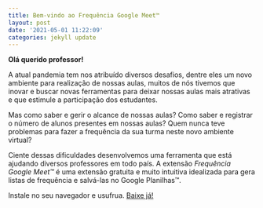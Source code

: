 ```yaml
---
title: Bem-vindo ao Frequência Google Meet™
layout: post
date: '2021-05-01 11:22:09'
categories: jekyll update
---
```


**Olá querido professor!**

A atual pandemia tem nos atribuído diversos desafios, dentre eles um novo ambiente para realização de nossas aulas, muitos de nós tivemos que inovar e buscar novas ferramentas para deixar nossas aulas mais atrativas e que estimule a participação dos estudantes. 

Mas como saber e gerir o alcance de nossas aulas? Como saber e registrar o número de alunos presentes em nossas aulas? Quem nunca teve problemas para fazer a frequência da sua turma neste novo ambiente virtual?

Ciente dessas dificuldades desenvolvemos uma ferramenta que está ajudando diversos professores em todo país. A extensão *Frequência Google Meet™* é uma extensão gratuita e muito intuitiva idealizada para gera listas de frequência e salvá-las no Google Planilhas™.

Instale no seu navegador e usufrua.
[Baixe já!](https://chrome.google.com/webstore/detail/frequ%C3%AAncia-google-meet/fldnfkeijmngmgjgnagiidmonemlbmpl?hl=pt-BR)
